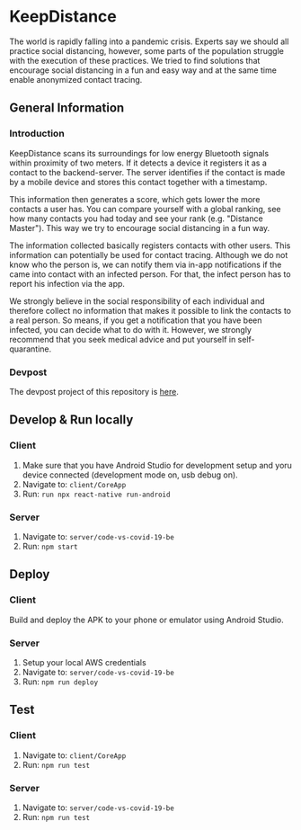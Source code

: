 # KeepDistance

The world is rapidly falling into a pandemic crisis. Experts say we should all practice social distancing, however, some parts of the population struggle with the execution of these practices. We tried to find solutions that encourage social distancing in a fun and easy way and at the same time enable anonymized contact tracing.

## General Information

### Introduction

KeepDistance scans its surroundings for low energy Bluetooth signals within proximity of two meters. If it detects a device it registers it as a contact to the backend-server. The server identifies if the contact is made by a mobile device and stores this contact together with a timestamp.

This information then generates a score, which gets lower the more contacts a user has. You can compare yourself with a global ranking, see how many contacts you had today and see your rank (e.g. "Distance Master"). This way we try to encourage social distancing in a fun way.

The information collected basically registers contacts with other users. This information can potentially be used for contact tracing. Although we do not know who the person is, we can notify them via in-app notifications if the came into contact with an infected person. For that, the infect person has to report his infection via the app.

We strongly believe in the social responsibility of each individual and therefore collect no information that makes it possible to link the contacts to a real person. So means, if you get a notification that you have been infected, you can decide what to do with it. However, we strongly recommend that you seek medical advice and put yourself in self-quarantine.

### Devpost
The devpost project of this repository is [here](https://devpost.com/software/keepdistance).

## Develop & Run locally

### Client

1. Make sure that you have Android Studio for development setup and yoru device connected (development mode on, usb debug on).
2. Navigate to: `client/CoreApp`
3. Run: `run npx react-native run-android`

### Server

1. Navigate to: `server/code-vs-covid-19-be`
2. Run: `npm start`

## Deploy

### Client

Build and deploy the APK to your phone or emulator using Android Studio.

### Server

1. Setup your local AWS credentials
2. Navigate to: `server/code-vs-covid-19-be`
3. Run: `npm run deploy`


## Test

### Client

1. Navigate to: `client/CoreApp`
2. Run: `npm run test`

### Server

1. Navigate to: `server/code-vs-covid-19-be`
2. Run: `npm run test`
